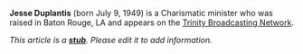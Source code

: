 **Jesse Duplantis** (born July 9, 1949) is a Charismatic minister
who was raised in Baton Rouge, LA and appears on the
[Trinity Broadcasting Network](index.php?title=Trinity_Broadcasting_Network&action=edit&redlink=1 "Trinity Broadcasting Network (page does not exist)").

*This article is a **[stub](http://www.theopedia.com/Category:Theopedia_stubs "Category:Theopedia stubs")**. Please edit it to add information.*


